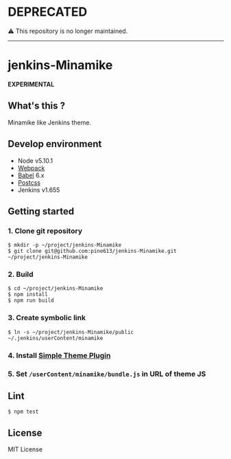 # DEPRECATED

:warning: This repository is no longer maintained.

-----

# jenkins-Minamike

**EXPERIMENTAL**

## What's this ?
Minamike like Jenkins theme.

## Develop environment

- Node v5.10.1
- [Webpack](https://webpack.github.io/)
- [Babel](https://babeljs.io/) 6.x
- [Postcss](http://postcss.org/)
- Jenkins v1.655

## Getting started
### 1. Clone git repository
```
$ mkdir -p ~/project/jenkins-Minamike
$ git clone git@github.com:pine613/jenkins-Minamike.git ~/project/jenkins-Minamike
```

### 2. Build
```
$ cd ~/project/jenkins-Minamike
$ npm install
$ npm run build
```

### 3. Create symbolic link
```
$ ln -s ~/project/jenkins-Minamike/public ~/.jenkins/userContent/minamike
```

### 4. Install [Simple Theme Plugin](https://wiki.jenkins-ci.org/display/JENKINS/Simple+Theme+Plugin)
### 5. Set `/userContent/minamike/bundle.js` in URL of theme JS

## Lint

```
$ npm test
```

## License
MIT License
